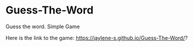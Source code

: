 # Guess-The-Word
Guess the word. Simple Game 

Here is the link to the game: https://jaylene-s.github.io/Guess-The-Word/?
